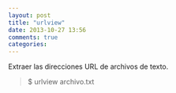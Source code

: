 ```yaml
---
layout: post
title: "urlview"
date: 2013-10-27 13:56
comments: true
categories: 
---
```

Extraer las direcciones URL de archivos de texto.

>$ urlview archivo.txt

